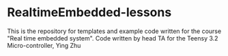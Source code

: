 # RealtimeEmbedded-lessons
This is the repository for templates and example code written for the course "Real time embedded system". Code written by head TA for the Teensy 3.2 Micro-controller, Ying Zhu
